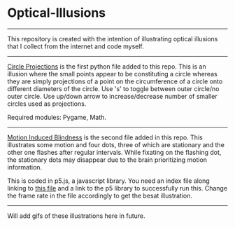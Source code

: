 # Optical-Illusions
---
This repository is created with the intention of illustrating optical illusions that I collect from the internet and code myself.

---
[Circle Projections](https://github.com/bomberedoc/Visual-Illusions/blob/master/Circle%20Projection%20Illusion.py) is the first python file added to this repo. This is an illusion where the small points appear to be constituting a circle whereas they are simply projections of a point on the circumference of a circle onto different diameters of the circle. Use 's' to toggle between outer circle/no outer circle. Use up/down arrow to increase/decrease number of smaller circles used as projections.

Required modules: Pygame, Math.

---
[Motion Induced Blindness](https://github.com/bomberedoc/Optical-Illusions/blob/master/Motion%20Induced%20Blindness.js) is the second file added in this repo. This illustrates some motion and four dots, three of which are stationary and the other one flashes after regular intervals. While fixating on the flashing dot, the stationary dots may disappear due to the brain prioritizing motion information. 

This is coded in p5.js, a javascript library. You need an index file along linking to [this file](https://github.com/bomberedoc/Optical-Illusions/blob/master/Motion%20Induced%20Blindness.js) and a link to the p5 library to successfully run this. Change the frame rate in the file accordingly to get the besat illustration.

---
Will add gifs of these illustrations here in future.
